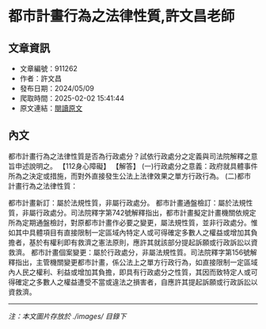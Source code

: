 # 都市計畫行為之法律性質,許文昌老師

## 文章資訊
- 文章編號：911262
- 作者：許文昌
- 發布日期：2024/05/09
- 爬取時間：2025-02-02 15:41:44
- 原文連結：[閱讀原文](https://real-estate.get.com.tw/Columns/detail.aspx?no=911262)

## 內文
都市計畫行為之法律性質是否為行政處分？試依行政處分之定義與司法院解釋之意旨申述說明之。
【112身心障礙】
【解答】
(一)行政處分之意義：政府就具體事件所為之決定或措施，而對外直接發生公法上法律效果之單方行政行為。
(二)都市計畫行為之法律性質：

都市計畫新訂：屬於法規性質，非屬行政處分。
都市計畫通盤檢訂：屬於法規性質，非屬行政處分。司法院釋字第742號解釋指出，都市計畫擬定計畫機關依規定所為定期通盤檢討，對原都市計畫作必要之變更，屬法規性質，並非行政處分。惟如其中具體項目有直接限制一定區域內特定人或可得確定多數人之權益或增加其負擔者，基於有權利即有救濟之憲法原則，應許其就該部分提起訴願或行政訴訟以資救濟。
都市計畫個案變更：屬於行政處分，非屬法規性質。司法院釋字第156號解釋指出，主管機關變更都市計畫，係公法上之單方行政行為，如直接限制一定區域內人民之權利、利益或增加其負擔，即具有行政處分之性質，其因而致特定人或可得確定之多數人之權益遭受不當或違法之損害者，自應許其提起訴願或行政訴訟以資救濟。

---
*注：本文圖片存放於 ./images/ 目錄下*
